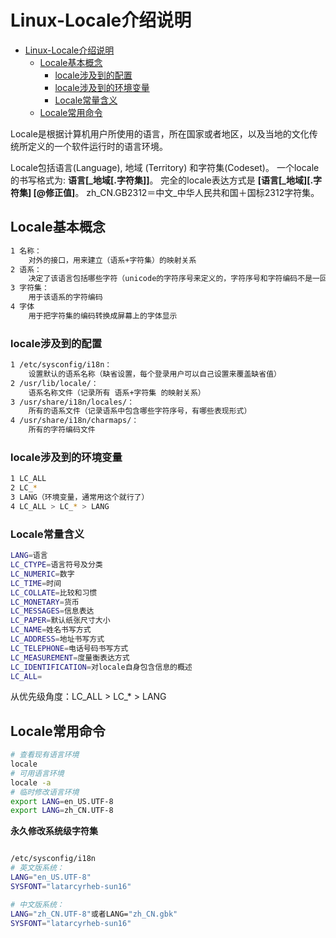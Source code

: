 # Linux-Locale介绍说明

<!-- TOC -->

- [Linux-Locale介绍说明](#Linux-Locale%E4%BB%8B%E7%BB%8D%E8%AF%B4%E6%98%8E)
  - [Locale基本概念](#Locale%E5%9F%BA%E6%9C%AC%E6%A6%82%E5%BF%B5)
    - [locale涉及到的配置](#locale%E6%B6%89%E5%8F%8A%E5%88%B0%E7%9A%84%E9%85%8D%E7%BD%AE)
    - [locale涉及到的环境变量](#locale%E6%B6%89%E5%8F%8A%E5%88%B0%E7%9A%84%E7%8E%AF%E5%A2%83%E5%8F%98%E9%87%8F)
    - [Locale常量含义](#Locale%E5%B8%B8%E9%87%8F%E5%90%AB%E4%B9%89)
  - [Locale常用命令](#Locale%E5%B8%B8%E7%94%A8%E5%91%BD%E4%BB%A4)

<!-- /TOC -->

Locale是根据计算机用户所使用的语言，所在国家或者地区，以及当地的文化传统所定义的一个软件运行时的语言环境。

Locale包括语言(Language), 地域 (Territory) 和字符集(Codeset)。
一个locale的书写格式为: **语言[_地域[.字符集]]**。
完全的locale表达方式是 **[语言[_地域][.字符集] [@修正值]**。
zh_CN.GB2312＝中文_中华人民共和国＋国标2312字符集。

 
 


## Locale基本概念

```bash
1 名称：
    对外的接口，用来建立（语系+字符集）的映射关系
2 语系：
    决定了该语言包括哪些字符（unicode的字符序号来定义的，字符序号和字符编码不是一回事，字符序号是统一的），以及这些字符的表现格式等
3 字符集：
    用于该语系的字符编码
4 字体
    用于把字符集的编码转换成屏幕上的字体显示
```
 
### locale涉及到的配置

```bash
1 /etc/sysconfig/i18n：
    设置默认的语系名称（缺省设置，每个登录用户可以自己设置来覆盖缺省值）
2 /usr/lib/locale/：
    语系名称文件（记录所有 语系+字符集 的映射关系）
3 /usr/share/i18n/locales/：
    所有的语系文件（记录语系中包含哪些字符序号，有哪些表现形式）
4 /usr/share/i18n/charmaps/：
    所有的字符编码文件
```
 
### locale涉及到的环境变量
```bash
1 LC_ALL
2 LC_*
3 LANG（环境变量，通常用这个就行了）
4 LC_ALL > LC_* > LANG
```
### Locale常量含义
```bash
LANG=语言
LC_CTYPE=语言符号及分类
LC_NUMERIC=数字
LC_TIME=时间
LC_COLLATE=比较和习惯
LC_MONETARY=货币
LC_MESSAGES=信息表达
LC_PAPER=默认纸张尺寸大小
LC_NAME=姓名书写方式
LC_ADDRESS=地址书写方式
LC_TELEPHONE=电话号码书写方式
LC_MEASUREMENT=度量衡表达方式
LC_IDENTIFICATION=对locale自身包含信息的概述
LC_ALL=
```



从优先级角度：LC_ALL > LC_* > LANG


## Locale常用命令

```bash
# 查看现有语言环境
locale
# 可用语言环境
locale -a 
# 临时修改语言环境
export LANG=en_US.UTF-8
export LANG=zh_CN.UTF-8
```

**永久修改系统级字符集**
```bash

/etc/sysconfig/i18n
# 英文版系统：
LANG="en_US.UTF-8"
SYSFONT="latarcyrheb-sun16"

# 中文版系统：
LANG="zh_CN.UTF-8"或者LANG="zh_CN.gbk"
SYSFONT="latarcyrheb-sun16"

```


 




